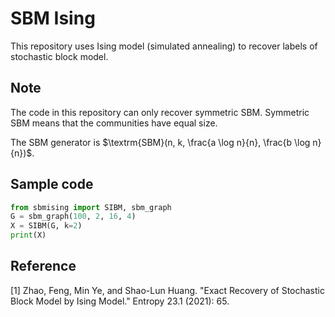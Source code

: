 # SBM Ising
This repository uses Ising model (simulated annealing) to recover labels of stochastic block model.

## Note
The code in this repository can only recover symmetric SBM.
Symmetric SBM means that the communities have equal size.

The SBM generator is $\textrm{SBM}(n, k, \frac{a \log n}{n}, \frac{b \log n}{n})$.

## Sample code
```Python
from sbmising import SIBM, sbm_graph
G = sbm_graph(100, 2, 16, 4)
X = SIBM(G, k=2)
print(X)
```

## Reference
[1] Zhao, Feng, Min Ye, and Shao-Lun Huang. "Exact Recovery of Stochastic Block Model by Ising Model." Entropy 23.1 (2021): 65.